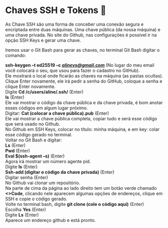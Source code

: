 # Chaves SSH e Tokens 🔐

As Chave SSH são uma forma de conceber uma conexão segura e encriptada entre duas máquinas. Uma chave pública (da nossa máquina) e uma chave privada. No site do Github, nas configurações é possível ir na opção SSH Keys e gerar uma chave.

Iremos usar o Git Bash para gerar as chaves, no terminal Git Bash digitar o comando:</br>

<b>ssh-keygen –t ed25519 –c <i>*alinevs@gmail.com*</i></b> (No lugar do meu email você colocará o seu, que usou para fazer o cadastro no GitHub).</br>
Ele mostrará o local onde ficarão as chaves na máquina (as pastas ocultas).</br>
Clique Enter novamente, ele irá pedir a senha do GitHub, coloque a senha e clique Enter novamente.</br>
Digite **Cd /c/users/aline/.ssh/** (Enter)</br>
**ls** (Enter)</br>
Ele vai mostrar o código da chave pública e da chave privada, é bom anotar esses códigos em algum lugar próximo.</br>
Digitar: **Cat (colocar a chave pública).pub** (Enter)</br>
Ele vai mostrar a chave pública completa, copiar tudo e será esse código que será usado no Github.</br>
No Github em SSH Keys, colocar no título: minha máquina, e em key: colar esse código gerado no terminal.</br>
Voltar no Git Bash e digitar:</br>
**Ls** (Enter)</br>
**Pwd** (Enter)</br>
**Eval $(ssh-agent –s)** (Enter)</br>
Agora irá mostrar um número agente pid.</br>
Digite **ls** (Enter)</br>
**Ssh-add (digitar o código da chave privada)** (Enter)</br>
Digitar senha (Enter)</br>
No Github vai clonar um repositório.</br>
Na parte de cima da página ao lado direito tem um botão verde chamado **<>Code**, clicando nele aparecem algumas opções de endereços, clique em SSH e copie o código gerado.</br>
Volte no terminal bash, digite **git clone (cole o código aqui)** (Enter)</br>
Escolha **Yes** (Enter)</br>
Digite **Ls** (Enter)</br>
Aparece um endereço github e está pronto.</br>


